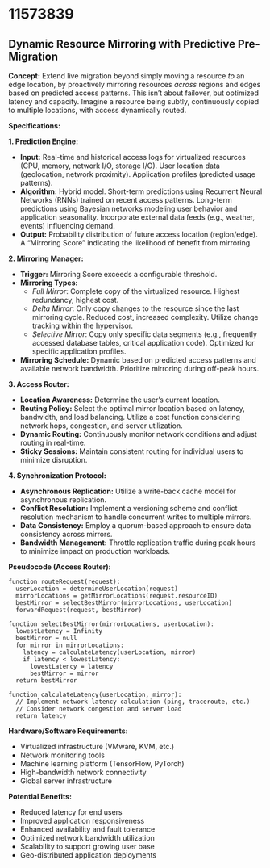 # 11573839

## Dynamic Resource Mirroring with Predictive Pre-Migration

**Concept:** Extend live migration beyond simply moving a resource *to* an edge location, by proactively mirroring resources *across* regions and edges based on predicted access patterns. This isn’t about failover, but optimized latency and capacity. Imagine a resource being subtly, continuously copied to multiple locations, with access dynamically routed.

**Specifications:**

**1. Prediction Engine:**

*   **Input:** Real-time and historical access logs for virtualized resources (CPU, memory, network I/O, storage I/O). User location data (geolocation, network proximity). Application profiles (predicted usage patterns).
*   **Algorithm:** Hybrid model. Short-term predictions using Recurrent Neural Networks (RNNs) trained on recent access patterns. Long-term predictions using Bayesian networks modeling user behavior and application seasonality. Incorporate external data feeds (e.g., weather, events) influencing demand.
*   **Output:**  Probability distribution of future access location (region/edge).  A “Mirroring Score” indicating the likelihood of benefit from mirroring.

**2. Mirroring Manager:**

*   **Trigger:** Mirroring Score exceeds a configurable threshold.
*   **Mirroring Types:**
    *   *Full Mirror*: Complete copy of the virtualized resource. Highest redundancy, highest cost.
    *   *Delta Mirror*: Only copy changes to the resource since the last mirroring cycle.  Reduced cost, increased complexity.  Utilize change tracking within the hypervisor.
    *   *Selective Mirror*: Copy only specific data segments (e.g., frequently accessed database tables, critical application code). Optimized for specific application profiles.
*   **Mirroring Schedule:** Dynamic based on predicted access patterns and available network bandwidth. Prioritize mirroring during off-peak hours.

**3. Access Router:**

*   **Location Awareness:** Determine the user’s current location.
*   **Routing Policy:** Select the optimal mirror location based on latency, bandwidth, and load balancing. Utilize a cost function considering network hops, congestion, and server utilization.
*   **Dynamic Routing:**  Continuously monitor network conditions and adjust routing in real-time.
*   **Sticky Sessions:** Maintain consistent routing for individual users to minimize disruption.

**4. Synchronization Protocol:**

*   **Asynchronous Replication:**  Utilize a write-back cache model for asynchronous replication.
*   **Conflict Resolution:**  Implement a versioning scheme and conflict resolution mechanism to handle concurrent writes to multiple mirrors.
*   **Data Consistency:**  Employ a quorum-based approach to ensure data consistency across mirrors.
*   **Bandwidth Management:**  Throttle replication traffic during peak hours to minimize impact on production workloads.

**Pseudocode (Access Router):**

```
function routeRequest(request):
  userLocation = determineUserLocation(request)
  mirrorLocations = getMirrorLocations(request.resourceID)
  bestMirror = selectBestMirror(mirrorLocations, userLocation)
  forwardRequest(request, bestMirror)

function selectBestMirror(mirrorLocations, userLocation):
  lowestLatency = Infinity
  bestMirror = null
  for mirror in mirrorLocations:
    latency = calculateLatency(userLocation, mirror)
    if latency < lowestLatency:
      lowestLatency = latency
      bestMirror = mirror
  return bestMirror

function calculateLatency(userLocation, mirror):
  // Implement network latency calculation (ping, traceroute, etc.)
  // Consider network congestion and server load
  return latency
```

**Hardware/Software Requirements:**

*   Virtualized infrastructure (VMware, KVM, etc.)
*   Network monitoring tools
*   Machine learning platform (TensorFlow, PyTorch)
*   High-bandwidth network connectivity
*   Global server infrastructure

**Potential Benefits:**

*   Reduced latency for end users
*   Improved application responsiveness
*   Enhanced availability and fault tolerance
*   Optimized network bandwidth utilization
*   Scalability to support growing user base
*   Geo-distributed application deployments